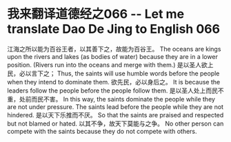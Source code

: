 # 我来翻译道德经之066 -- Let me translate Dao De Jing to English 066

江海之所以能为百谷王者，以其善下之，故能为百谷王。
The oceans are kings upon the rivers and lakes (as bodies of water) because they are in a lower position. (Rivers run into the oceans and merge with them.)
是以圣人欲上民，必以言下之；
Thus, the saints will use humble words before the people when they intend to dominate them.
欲先民，必以身后之。
It is because the leaders follow the people before the people follow them.
是以圣人处上而民不重，处前而民不害。
In this way, the saints dominate the people while they are not under pressure. The saints lead before the people while they are not hindered.
是以天下乐推而不厌。
So that the saints are praised and respected but not blamed or hated.
以其不争，故天下莫能与之争。
No other person can compete with the saints because they do not compete with others.